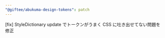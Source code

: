 ```yaml
---
"@giftee/abukuma-design-tokens": patch
---
```


[fix] StyleDictionary update でトークンがうまく CSS に吐き出せてない問題を修正
